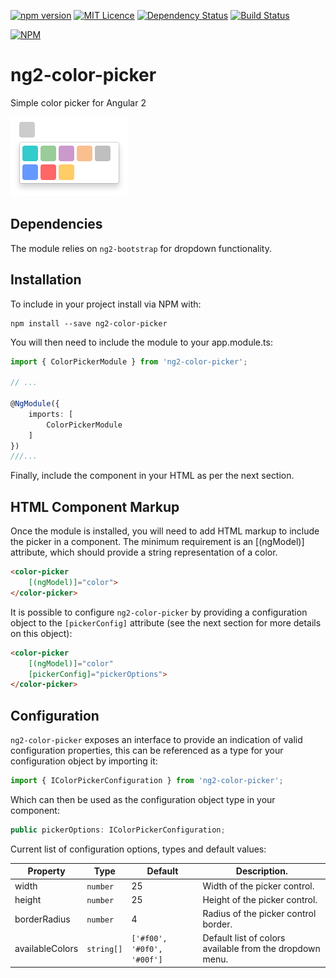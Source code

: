 [![npm version](https://badge.fury.io/js/ng2-color-picker.svg)](https://badge.fury.io/js/ng2-color-picker) [![MIT Licence](https://badges.frapsoft.com/os/mit/mit.svg?v=103)](https://opensource.org/licenses/mit-license.php) [![Dependency Status](https://www.versioneye.com/nodejs/ng2-color-picker/0.1.12/badge?style=flat-square)](https://www.versioneye.com/nodejs/ng2-color-picker/0.1.12) [![Build Status](https://travis-ci.org/AndyMeps/ng2-color-picker.svg?branch=master)](https://travis-ci.org/AndyMeps/ng2-color-picker)

[![NPM](https://nodei.co/npm/ng2-color-picker.png?downloads=true&downloadRank=true&stars=true)](https://nodei.co/npm/ng2-color-picker/)

# ng2-color-picker

Simple color picker for Angular 2

![Screenshot open](https://raw.githubusercontent.com/AndyMeps/ng2-color-picker/master/assets/screenshot-color-picker-open.png)

## Dependencies

The module relies on `ng2-bootstrap` for dropdown functionality.

## Installation

To include in your project install via NPM with:

```
npm install --save ng2-color-picker
```

You will then need to include the module to your app.module.ts:

```typescript
import { ColorPickerModule } from 'ng2-color-picker';

// ...

@NgModule({
    imports: [
        ColorPickerModule
    ]
})
///...
```

Finally, include the component in your HTML as per the next section.

## HTML Component Markup

Once the module is installed, you will need to add HTML markup to include the picker in a component.
The minimum requirement is an [(ngModel)] attribute, which should provide a string representation of a color.

```html
<color-picker
    [(ngModel)]="color">
</color-picker>
```

It is possible to configure `ng2-color-picker` by providing a configuration object to the `[pickerConfig]` attribute (see the next section for more details on this object):

```html
<color-picker
    [(ngModel)]="color"
    [pickerConfig]="pickerOptions">
</color-picker>
```

## Configuration

`ng2-color-picker` exposes an interface to provide an indication of valid configuration properties, this can be referenced as a type for your configuration object by importing it:

```typescript
import { IColorPickerConfiguration } from 'ng2-color-picker';
```

Which can then be used as the configuration object type in your component:

```typescript
public pickerOptions: IColorPickerConfiguration;
```

Current list of configuration options, types and default values:

| Property | Type | Default | Description. |
| -------- | ---- | ------- | ------------ |
| width | `number` | 25 | Width of the picker control. |
| height | `number` | 25 | Height of the picker control. |
| borderRadius | `number` | 4 | Radius of the picker control border. |
| availableColors | `string[]` | `['#f00', '#0f0', '#00f']` | Default list of colors available from the dropdown menu. |
